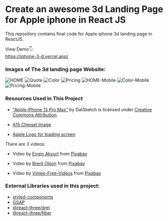 # Create an awesome 3d Landing Page for Apple iphone in React JS

This repository contains final code for Apple iphone 3d landing page in ReactJS. <br />

View Demo👇: <br />
https://iphone-3-d.vercel.app/
<br />

### Images of The 3d landing page Website:

![HOME](https://github.com/codebucks27/3D-Landing-page-for-Apple-iPhone/blob/main/website-images/Hero-section-desktop.png)
![Quote](https://github.com/codebucks27/3D-Landing-page-for-Apple-iPhone/blob/main/website-images/Quote.png)
![Color](https://github.com/codebucks27/3D-Landing-page-for-Apple-iPhone/blob/main/website-images/Color-section.png)
![Pricing](https://github.com/codebucks27/3D-Landing-page-for-Apple-iPhone/blob/main/website-images/Pricing%20Section.png)
![HOME-Mobile](https://github.com/codebucks27/3D-Landing-page-for-Apple-iPhone/blob/main/website-images/Hero-section-mobile.png)
![Color-Mobile](https://github.com/codebucks27/3D-Landing-page-for-Apple-iPhone/blob/main/website-images/Color-section-mobile.png)
![Pricing-Mobile](https://github.com/codebucks27/3D-Landing-page-for-Apple-iPhone/blob/main/website-images/Pricing%20Section-mobile.png)

### Resources Used in This Project

- ["Apple iPhone 13 Pro Max"](https://skfb.ly/o7nDN) by DatSketch is licensed under [Creative Commons Attribution](http://creativecommons.org/licenses/by/4.0/). <br />

- [A15 Chipset Image](https://wccftech.com/a15-bionic-underclocked-cpu-new-gpu-configurations-and-more-details-not-shared/) <br/>

- [Apple Logo for loading screen](https://www.iconfinder.com/icons/104447/apple_logo_icon)

There are 3 videos:

- Video by <a href="https://pixabay.com/users/engin_akyurt-3656355/?utm_source=link-attribution&amp;utm_medium=referral&amp;utm_campaign=video&amp;utm_content=21536">Engin Akyurt</a> from <a href="https://pixabay.com//?utm_source=link-attribution&amp;utm_medium=referral&amp;utm_campaign=video&amp;utm_content=21536">Pixabay</a> <br />

- Video by <a href="https://pixabay.com/users/helix_games-17997136/?utm_source=link-attribution&amp;utm_medium=referral&amp;utm_campaign=video&amp;utm_content=49791">Brent Olson</a> from <a href="https://pixabay.com//?utm_source=link-attribution&amp;utm_medium=referral&amp;utm_campaign=video&amp;utm_content=49791">Pixabay</a> <br />

- Video by <a href="https://pixabay.com/users/vimeo-free-videos-1283884/?utm_source=link-attribution&amp;utm_medium=referral&amp;utm_campaign=video&amp;utm_content=699">Vimeo-Free-Videos</a> from <a href="https://pixabay.com//?utm_source=link-attribution&amp;utm_medium=referral&amp;utm_campaign=video&amp;utm_content=699">Pixabay</a> <br />

### External Libraries used in this project:

- [styled-components](https://styled-components.com/docs/advanced) <br />
- [GSAP](https://greensock.com/gsap/) <br />
- [@react-three/drei](https://www.npmjs.com/package/@react-three/drei) <br />
- [@react-three/fiber](https://www.npmjs.com/package/@react-three/fiber) <br />

